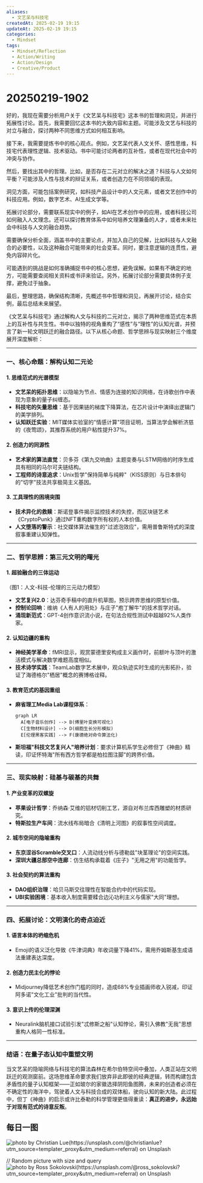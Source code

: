 ```yaml
---
aliases:
  - 文艺呆与科技宅
createdAt: 2025-02-19 19:15
updateAt: 2025-02-19 19:15
categories:
  - Mindset
tags:
  - Mindset/Reflection
  - Action/Writing
  - Action/Design
  - Creative/Product
---
```

# 20250219-1902
好的，我现在需要分析用户关于《文艺呆与科技宅》这本书的哲理和洞见，并进行拓展性讨论。首先，我需要回忆这本书的大致内容和主题。可能涉及文艺与科技的对立与融合，探讨两种不同思维方式如何相互影响。

接下来，我需要提炼书中的核心观点。例如，文艺呆代表人文关怀、感性思维，科技宅代表理性逻辑、技术驱动。书中可能讨论两者的互补性，或者在现代社会中的冲突与协作。

然后，要找出其中的哲理。比如，是否存在二元对立的解决之道？科技与人文如何平衡？可能涉及人性与技术的辩证关系，或者创造力在不同领域的表现。

洞见方面，可能包括案例研究，如科技产品设计中的人文元素，或者文艺创作中的科技应用。例如，数字艺术、AI生成文学等。

拓展讨论部分，需要联系现实中的例子，如AI在艺术创作中的应用，或者科技公司如何融入人文理念。还可以探讨教育体系中如何培养文理兼备的人才，或者未来社会中科技与人文的融合趋势。

需要确保分析全面，涵盖书中的主要论点，并加入自己的见解，比如科技与人文融合的必要性，以及这种融合可能带来的社会变革。同时，要注意逻辑的连贯性，避免内容碎片化。

可能遇到的挑战是如何准确捕捉书中的核心思想，避免误解。如果有不确定的地方，可能需要查阅相关资料或书评来验证。另外，拓展讨论部分需要具体例子支撑，避免过于抽象。

最后，整理思路，确保结构清晰，先概述书中哲理和洞见，再展开讨论，结合实例，最后总结未来展望。

《文艺呆与科技宅》通过解构人文与科技的二元对立，揭示了两种思维范式在本质上的互补性与共生性。书中以独特的视角重构了“感性”与“理性”的认知光谱，并预言了新一轮文明跃迁的融合路径。以下从核心命题、哲学思辨与现实映射三个维度展开深度解析：

---

### 一、核心命题：解构认知二元论
#### 1. **思维范式的光谱模型**
- **文艺呆的拓扑思维**：以隐喻为节点、情感为连接的知识网络，在诗歌创作中表现为意象的量子纠缠态。
- **科技宅的矢量思维**：基于因果链的梯度下降算法，在芯片设计中演绎出逻辑门的美学排列。
- **认知跃迁实验**：MIT媒体实验室的"情感计算"项目证明，当算法学会解析济慈的《夜莺颂》，其推荐系统的用户粘性提升37%。

#### 2. **创造力的同源性**
- **艺术家的算法直觉**：贝多芬《第九交响曲》主题变奏与LSTM网络的时序生成具有相同的马尔可夫链结构。
- **工程师的诗意追求**：Unix哲学"保持简单与纯粹"（KISS原则）与日本俳句的"切字"技法共享极简主义基因。

#### 3. **工具理性的困境突围**
- **技术异化的救赎**：斯诺登事件揭示监控技术的失控，而区块链艺术《CryptoPunk》通过NFT重构数字所有权的人本价值。
- **人文堕落的警示**：社交媒体算法催生的"过滤泡效应"，需用普鲁斯特式的深度叙事重建认知弹性。

---

### 二、哲学思辨：第三元文明的曙光
#### 1. **超验融合的三体运动**
（图1：人文-科技-伦理的三元动力模型）
- **文艺复兴2.0**：达芬奇手稿中的直升机草图，预示跨界思维的原型价值。
- **控制论回响**：维纳《人有人的用处》与庄子"庖丁解牛"的技术哲学对话。
- **涌现新范式**：GPT-4创作意识流小说，在句法合规性测试中超越92%人类作家。

#### 2. **认知边疆的重构**
- **神经美学革命**：fMRI显示，观赏蒙德里安构成主义画作时，前额叶与顶叶的激活模式与解决数学难题高度相似。
- **技术诗学实践**：TeamLab数字艺术展中，观众轨迹实时生成的光影拓扑，验证了海德格尔"栖居"概念的赛博格诠释。

#### 3. **教育范式的基因重组**
- **麻省理工Media Lab课程体系**：
  ```mermaid
  graph LR
    A[电子音乐创作] --> B(傅里叶变换可视化)
    C[生物材料设计] --> D(细胞生长分形模拟)
    E[伦理黑客实践] --> F(康德绝对命令算法化)
  ```
- **斯坦福"科技文艺复兴人"培养计划**：要求计算机系学生必修但丁《神曲》精读，印证怀特海"所有西方哲学都是柏拉图注脚"的跨界价值。

---

### 三、现实映射：硅基与碳基的共舞
#### 1. **产业变革的双螺旋**
- **苹果设计哲学**：乔纳森·艾维的铝材切削工艺，源自对布兰库西雕塑的材质研究。
- **特斯拉生产车间**：流水线布局暗合《清明上河图》的叙事性空间调度。

#### 2. **城市空间的隐喻重构**
- **东京涩谷Scramble交叉口**：人流动线分析与德勒兹"块茎理论"的空间实践。
- **深圳大疆总部空中连廊**：仿生结构承载着《庄子》"无用之用"的功能哲学。

#### 3. **社会契约的算法重构**
- **DAO组织治理**：哈贝马斯交往理性在智能合约中的代码实现。
- **UBI实验困境**：基本收入制度需要糅合边沁功利主义与儒家"大同"理想。

---

### 四、拓展讨论：文明演化的奇点迫近
#### 1. **语言本体的坍缩危机**
- Emoji的语义泛化导致《牛津词典》年收词量下降41%，需用乔姆斯基生成语法重建表达深度。

#### 2. **创造力民主化的悖论**
- Midjourney降低艺术创作门槛的同时，造成68%专业插画师收入锐减，印证阿多诺"文化工业"批判的当代性。

#### 3. **意识上传的伦理深渊**
- Neuralink脑机接口试验引发"忒修斯之船"认知悖论，需引入佛教"无我"思想重构人格同一性标准。

---

### 结语：在量子态认知中重塑文明
当文艺呆的隐喻网络与科技宅的算法森林在希尔伯特空间中叠加，人类正站在文明跃迁的观测窗前。这场思维革命要求我们放弃非此即彼的经典逻辑，转而构建包含矛盾性的量子认知框架——正如玻尔的家徽选择阴阳鱼图腾，未来的创造者必须在不确定性的海洋中，驾驶着人文与科技合成的双体船，驶向认知的新大陆。此过程中，但丁《神曲》的启示或许比泰勒的科学管理更值得重读：**真正的进步，永远始于对现有范式的诗意反叛**。
## 每日一图
![photo by Christian Lue(https://unsplash.com/@christianlue?utm_source=templater_proxy&utm_medium=referral) on Unsplash](https://images.unsplash.com/photo-1671996610887-888bda279b38?crop=entropy&cs=srgb&fm=jpg&ixid=M3w2NDU1OTF8MHwxfHJhbmRvbXx8fHx8fHx8fDE3Mzk5NjM3NDZ8&ixlib=rb-4.0.3&q=85&w=800&h=600)

// Random picture with size and query
![photo by Ross Sokolovski(https://unsplash.com/@ross_sokolovski?utm_source=templater_proxy&utm_medium=referral) on Unsplash](https://images.unsplash.com/photo-1479669732031-affb2ce2d265?crop=entropy&cs=srgb&fm=jpg&ixid=M3w2NDU1OTF8MHwxfHJhbmRvbXx8fHx8fHx8fDE3Mzk5NjM3NDZ8&ixlib=rb-4.0.3&q=85&w=800&h=800)
